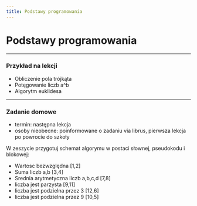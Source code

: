 ```yaml
---
title: Podstawy programowania
---
```

# Podstawy programowania

---

### Przykład na lekcji
 - Obliczenie pola trójkąta
 - Potęgowanie liczb a^b
 - Algorytm euklidesa

 
---

### Zadanie domowe

- termin: następna lekcja
- osoby nieobecne: poinformowane o zadaniu via librus, pierwsza lekcja po powrocie do szkoły

W zeszycie przygotuj schemat algorymu w postaci słownej, pseudokodu i blokowej:
 - Wartosc bezwzględna [1,2]
 - Suma liczb a,b [3,4]
 - Srednia arytmetyczna liczb a,b,c,d [7,8]
 - liczba jest parzysta [9,11]
 - liczba jest podzielna przez 3 [12,6]
 - liczba jest podzielna przez 9 [10,5]

 
